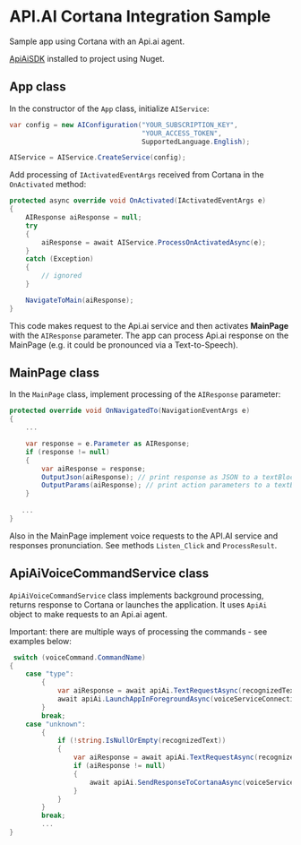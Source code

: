 # API.AI Cortana Integration Sample
Sample app using Cortana with an Api.ai agent. 

[ApiAiSDK](https://www.nuget.org/packages/ApiAiSDK/) installed to project using Nuget.

## App class

In the constructor of the `App` class, initialize `AIService`:

```csharp
var config = new AIConfiguration("YOUR_SUBSCRIPTION_KEY",
                                 "YOUR_ACCESS_TOKEN",
                                 SupportedLanguage.English);

AIService = AIService.CreateService(config);
```

Add processing of `IActivatedEventArgs` received from Cortana in the `OnActivated` method:
```csharp
protected async override void OnActivated(IActivatedEventArgs e)
{
    AIResponse aiResponse = null;
    try
    {
        aiResponse = await AIService.ProcessOnActivatedAsync(e);
    }
    catch (Exception)
    {
        // ignored
    }

    NavigateToMain(aiResponse);
}
```

This code makes request to the Api.ai service and then activates **MainPage** with the `AIResponse` parameter. The app can process Api.ai response on the MainPage (e.g. it could be pronounced via a Text-to-Speech).

## MainPage class

In the `MainPage` class, implement processing of the `AIResponse` parameter:
```csharp
protected override void OnNavigatedTo(NavigationEventArgs e)
{
    ...

    var response = e.Parameter as AIResponse;
    if (response != null)
    {
        var aiResponse = response;
        OutputJson(aiResponse); // print response as JSON to a textBlock
        OutputParams(aiResponse); // print action parameters to a textBlock
    }
    
   ...
}
```

Also in the MainPage implement voice requests to the API.AI service and responses pronunciation. See methods `Listen_Click` and `ProcessResult`.

## ApiAiVoiceCommandService class

`ApiAiVoiceCommandService` class implements background processing, returns response to Cortana or launches the application.
It uses `ApiAi` object to make requests to an Api.ai agent.

Important: there are multiple ways of processing the commands - see examples below:

```csharp
 switch (voiceCommand.CommandName)
{
    case "type":
        {
            var aiResponse = await apiAi.TextRequestAsync(recognizedText);
            await apiAi.LaunchAppInForegroundAsync(voiceServiceConnection, aiResponse);
        }
        break;
    case "unknown":
        {
            if (!string.IsNullOrEmpty(recognizedText))
            {
                var aiResponse = await apiAi.TextRequestAsync(recognizedText);
                if (aiResponse != null)
                {
                    await apiAi.SendResponseToCortanaAsync(voiceServiceConnection, aiResponse);
                }
            }
        }
        break;
        ...
}
```


